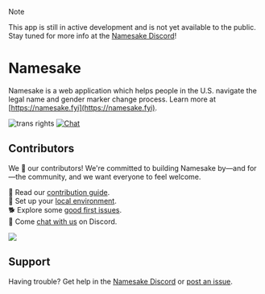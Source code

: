 > [!NOTE]
> This app is still in active development and is not yet available to the public. Stay tuned for more info at the [Namesake Discord](https://namesake.fyi/chat)!

# Namesake

Namesake is a web application which helps people in the U.S. navigate the legal name and gender marker change process. Learn more at [https://namesake.fyi](https://namesake.fyi).

![trans rights](https://pride-badges.pony.workers.dev/static/v1?label=Trans%20Rights&stripeWidth=6&stripeColors=5BCEFA,F5A9B8,FFFFFF,F5A9B8,5BCEFA) [![Chat](https://img.shields.io/discord/1250552190402035835?color=5865F2&logo=discord&logoColor=white)](https://namesake.fyi/chat)

## Contributors

We 💖 our contributors! We're committed to building Namesake by—and for—the community, and we want everyone to feel welcome.

📖 Read our [contribution guide](/docs/CONTRIBUTING.md).  
🐾 Set up your [local environment](/docs/CONTRIBUTING.md#getting-started).  
🐕 Explore some [good first issues](https://github.com/namesakefyi/namesake/contribute).  
👋 Come [chat with us](https://namesake.fyi/chat) on Discord.

<a href="https://github.com/namesakefyi/namesake/graphs/contributors">
  <img src="https://contrib.rocks/image?repo=namesakefyi/namesake" />
</a>

## Support

Having trouble? Get help in the [Namesake Discord](https://namesake.fyi/chat) or [post an issue](https://github.com/namesakefyi/namesake/issues).
